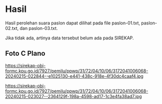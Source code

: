 # Hasil

Hasil perolehan suara paslon dapat dilihat pada file paslon-01.txt, paslon-02.txt, dan paslon-03.txt.

Jika tidak ada, artinya data tersebut belum ada pada SIREKAP.

## Foto C Plano

https://sirekap-obj-formc.kpu.go.id/7927/pemilu/ppwp/31/72/04/10/06/3172041006068-20240215-022844--e1025130-e441-438c-918e-4f30dc4caaf4.jpg

https://sirekap-obj-formc.kpu.go.id/7927/pemilu/ppwp/31/72/04/10/06/3172041006068-20240215-023027--2364129f-198a-4598-ad17-1c3e4fa38ad7.jpg
